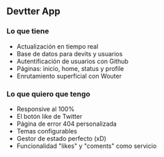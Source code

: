 ## Devtter App

### Lo que tiene

-  Actualización en tiempo real
-  Base de datos para devits y usuarios
-  Autentificación de usuarios con Github
-  Páginas: inicio, home, status y profile
-  Enrutamiento superficial con Wouter

### Lo que quiero que tengo

-  Responsive al 100%
-  El botón like de Twitter
-  Página de error 404 personalizada
-  Temas configurables
-  Gestor de estado perfecto (xD)
-  Funcionalidad "likes" y "coments" como servicio
